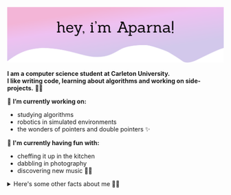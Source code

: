 <img src="https://raw.githubusercontent.com/AparnApu/AparnApu/5d7fc8e84d8f4a2301090c4cc6e1e3680c91a390/readme/hero.svg" alt="Hero image">

**I am a computer science student at Carleton University.  
I like writing code, learning about algorithms and working on side-projects.** 👩‍💻

📝 **I’m currently working on:** 
- studying algorithms
- robotics in simulated environments
- the wonders of pointers and double pointers ✨  

👯 **I'm currently having fun with:** 
- cheffing it up in the kitchen
- dabbling in photography 
- discovering new music 🤸‍♀️

<details>
  <summary>Here's some other facts about me 🤸‍♀️</summary>

  - I occasionally post my photos at **[VSCO](https://vsco.co/apuapru/gallery)** 📷
  - My go to song at the moment: Terrible Thing by AG 🎧
  
![My github stats](https://github-readme-stats.vercel.app/api?username=AparnApu&show_icons=true&theme=nord)

</details>

